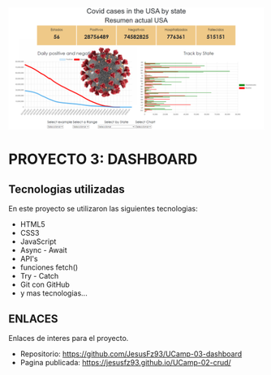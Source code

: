 ![Banner](./app/assets/Banner.PNG)

# PROYECTO 3: DASHBOARD

## Tecnologias utilizadas

En este proyecto se utilizaron las siguientes tecnologias:

- HTML5
- CSS3
- JavaScript
- Async - Await
- API's
- funciones fetch()
- Try - Catch
- Git con GitHub
- y mas tecnologias...

## ENLACES

Enlaces de interes para el proyecto.

- Repositorio: https://github.com/JesusFz93/UCamp-03-dashboard
- Pagina publicada: https://jesusfz93.github.io/UCamp-02-crud/
